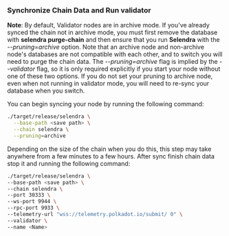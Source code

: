 

### Synchronize Chain Data and Run validator

**Note**: By default, Validator nodes are in archive mode. If you've already synced the chain not in archive mode, you must first remove the database with **selendra purge-chain** and then ensure that you run **Selendra** with the *--pruning=archive* option.
Note that an archive node and non-archive node's databases are not compatible with each other, and to switch you will need to purge the chain data.
The *--pruning=archive* flag is implied by the *--validator* flag, so it is only required explicitly if you start your node without one of these two options. If you do not set your pruning to archive node, even when not running in validator mode, you will need to re-sync your database when you switch.

You can begin syncing your node by running the following command:

```sh
./target/release/selendra \
  --base-path <save path> \
  --chain selendra \
  --pruning=archive
```
Depending on the size of the chain when you do this, this step may take anywhere from a few minutes to a few hours.
After sync finish chain data stop it and running the following command:

```sh
./target/release/selendra \
--base-path <save path> \
--chain selendra \
--port 30333 \
--ws-port 9944 \
--rpc-port 9933 \
--telemetry-url "wss://telemetry.polkadot.io/submit/ 0" \
--validator \
--name <Name>
```
